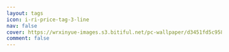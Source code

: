 ```yaml
---
layout: tags
icon: i-ri-price-tag-3-line
nav: false
cover: https://wrxinyue-images.s3.bitiful.net/pc-wallpaper/d3451fd5c958008e3798970d3dc2c4ee.gif
comment: false
---
```

